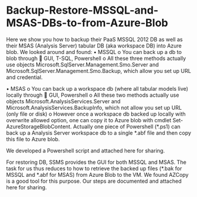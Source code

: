 # Backup-Restore-MSSQL-and-MSAS-DBs-to-from-Azure-Blob
Here we show you how to backup their PaaS MSSQL 2012 DB as well as their MSAS (Analysis Server) tabular DB (aka workspace DB) into Azure blob. We looked around and found:
• MSSQL
o You can back up a db to blob through
 GUI, T-SQL, Powershell
o All these three methods actually use objects Microsoft.SqlServer.Management.Smo.Server and Microsoft.SqlServer.Management.Smo.Backup, which allow you set up URL and credential.

• MSAS
o You can back up a workspace db (where all tabular models live) locally through
 GUI, Powershell
o All these two methods actually use objects Microsoft.AnalysisServices.Server and Microsoft.AnalysisServices.BackupInfo, which not allow you set up URL (only file or disk)
o However once a workspace db backed up locally with overwrite allowed option, one can copy it to Azure blob with cmdlet Set-AzureStorageBlobContent. Actually one piece of Powershell (*.ps1) can back up a Analysis Server workspace db to a single *.abf file and then copy this file to Azure blob.

We developed a Powershell script and attached here for sharing.

For restoring DB, SSMS provides the GUI for both MSSQL and MSAS. The task for us thus reduces to how to retrieve the backed up files (*.bak for MSSQL and *.abf for MSAS) from Azure Blob to the VM. We found AZCopy is a good tool for this purpose. Our steps are documented and attached here for sharing.
